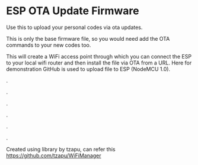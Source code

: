# ESP OTA Update Firmware

Use this to upload your personal codes via ota updates. 

This is only the base firmware file, so you would need add the OTA commands to your new codes too.

This will create a WiFi access point through which you can connect the ESP to your local wifi router and then install the file via OTA from a URL. Here for demonstration GitHub is used to upload file to ESP (NodeMCU 1.0).


.


.


.


.


.


.

Created using library by tzapu, can refer this https://github.com/tzapu/WiFiManager
